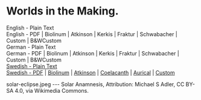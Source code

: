# Worlds in the Making.

English - Plain Text  
English - PDF | Biolinum | Atkinson | Kerkis | Fraktur | Schwabacher | Custom | B&WCustom  
German - Plain Text  
German - PDF | Biolinum | Atkinson | Kerkis | Fraktur | Schwabacher | Custom | B&WCustom  
[Swedish - Plain Text](full-text-swedish.md)  
[Swedish - PDF](https://cdn.solaranamnesis.com/SvanteArrhenius/WorldsInMaking/arrhenius_world_making_1906_swedish.pdf) | [Biolinum](https://cdn.solaranamnesis.com/SvanteArrhenius/WorldsInMaking/arrhenius_world_making_1906_swedish_biolinum.pdf) | [Atkinson](https://cdn.solaranamnesis.com/SvanteArrhenius/WorldsInMaking/arrhenius_world_making_1906_swedish_atkinson.pdf) | [Coelacanth](https://cdn.solaranamnesis.com/SvanteArrhenius/WorldsInMaking/arrhenius_world_making_1906_swedish_coelacanth.pdf) | [Aurical](https://cdn.solaranamnesis.com/SvanteArrhenius/WorldsInMaking/arrhenius_world_making_1906_swedish_aurical.pdf) | [Custom](https://cdn.solaranamnesis.com/SvanteArrhenius/WorldsInMaking/arrhenius_world_making_1906_swedish_custom.pdf)  

solar-eclipse.jpeg --- Solar Anamnesis, Attribution: Michael S Adler, CC BY-SA 4.0, via Wikimedia Commons.
